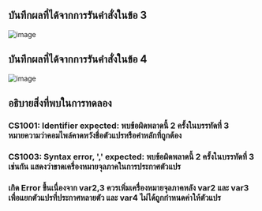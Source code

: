 ## บันทึกผลที่ได้จากการรันคำสั่งในข้อ 3
![image](https://github.com/Sorawit255/03376836-OOP-2566-Lab-04/assets/144196505/beae8110-5f5a-477d-9f74-a06150651b7e)

## บันทึกผลที่ได้จากการรันคำสั่งในข้อ 4
![image](https://github.com/Sorawit255/03376836-OOP-2566-Lab-04/assets/144196505/0beb8fb3-bb4d-45b6-b5bd-0922c8ca9462)

## อธิบายสิ่งที่พบในการทดลอง
### CS1001: Identifier expected: พบข้อผิดพลาดนี้ 2 ครั้งในบรรทัดที่ 3 หมายความว่าคอมไพล์คาดหวังชื่อตัวแปรหรือคำหลักที่ถูกต้อง
### CS1003: Syntax error, ',' expected: พบข้อผิดพลาดนี้ 2 ครั้งในบรรทัดที่ 3 เช่นกัน แสดงว่าขาดเครื่องหมายจุลภาคในการประกาศตัวแปร
### เกิด Error ขึ้นเนื่องจาก var2,3 ควรเพิ่มเครื่องหมายจุลภาคหลัง var2 และ var3 เพื่อแยกตัวแปรที่ประกาศหลายตัว และ var4 ไม่ได้ถูกกำหนดค่าให้ตัวแปร
